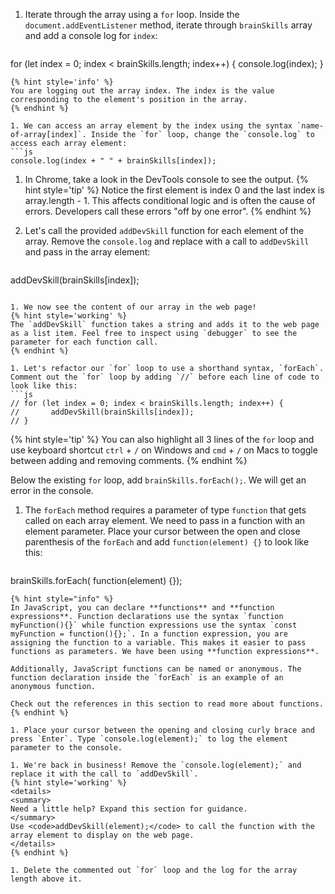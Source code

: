 1. Iterate through the array using a `for` loop. Inside the `document.addEventListener` method, iterate through `brainSkills` array and add a console log for `index`:
   ```js
for (let index = 0; index < brainSkills.length; index++) {
      console.log(index);
}
   ```
   {% hint style='info' %}
You are logging out the array index. The index is the value corresponding to the element's position in the array. 
   {% endhint %}  

1. We can access an array element by the index using the syntax `name-of-array[index]`. Inside the `for` loop, change the `console.log` to access each array element:
   ```js
console.log(index + " " + brainSkills[index]);
   ```

1. In Chrome, take a look in the DevTools console to see the output.
   {% hint style='tip' %}
Notice the first element is index 0 and the last index is array.length - 1. This affects conditional logic and is often the cause of errors. Developers call these errors "off by one error".
   {% endhint %}  

1. Let's call the provided `addDevSkill` function for each element of the array. Remove the `console.log` and replace with a call to `addDevSkill` and pass in the array element:
   ```js
addDevSkill(brainSkills[index]);
   ```

1. We now see the content of our array in the web page!
   {% hint style='working' %}
The `addDevSkill` function takes a string and adds it to the web page as a list item. Feel free to inspect using `debugger` to see the parameter for each function call.
   {% endhint %}  

1. Let's refactor our `for` loop to use a shorthand syntax, `forEach`. Comment out the `for` loop by adding `//` before each line of code to look like this:
   ```js
// for (let index = 0; index < brainSkills.length; index++) {
//       addDevSkill(brainSkills[index]);
// }
   ```
   {% hint style='tip' %}
You can also highlight all 3 lines of the `for` loop and use keyboard shortcut `ctrl` + `/` on Windows and `cmd` + `/` on Macs to toggle between adding and removing comments.
   {% endhint %}  

   Below the existing `for` loop, add `brainSkills.forEach();`. We will get an error in the console.

1. The `forEach` method requires a parameter of type `function` that gets called on each array element. We need to pass in a function with an element parameter. Place your cursor between the open and close parenthesis of the `forEach` and add `function(element) {}` to look like this:
   ```js
brainSkills.forEach( function(element) {});
   ```
   {% hint style="info" %}
In JavaScript, you can declare **functions** and **function expressions**. Function declarations use the syntax `function myFunction(){}` while function expressions use the syntax `const myFunction = function(){};`. In a function expression, you are assigning the function to a variable. This makes it easier to pass functions as parameters. We have been using **function expressions**.

Additionally, JavaScript functions can be named or anonymous. The function declaration inside the `forEach` is an example of an anonymous function.

Check out the references in this section to read more about functions.
   {% endhint %}

1. Place your cursor between the opening and closing curly brace and press `Enter`. Type `console.log(element);` to log the element parameter to the console.

1. We're back in business! Remove the `console.log(element);` and replace it with the call to `addDevSkill`.
   {% hint style='working' %}
<details>
<summary>
Need a little help? Expand this section for guidance. 
</summary> 
Use <code>addDevSkill(element);</code> to call the function with the array element to display on the web page.
</details>
   {% endhint %}

1. Delete the commented out `for` loop and the log for the array length above it.
